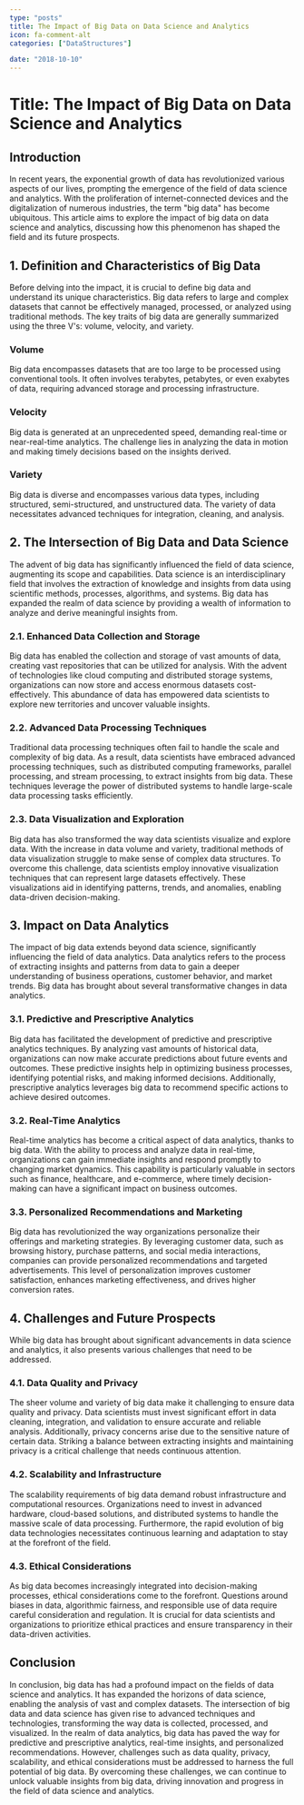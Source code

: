 ```yaml
---
type: "posts"
title: The Impact of Big Data on Data Science and Analytics
icon: fa-comment-alt
categories: ["DataStructures"]

date: "2018-10-10"
---
```




# Title: The Impact of Big Data on Data Science and Analytics

## Introduction

In recent years, the exponential growth of data has revolutionized various aspects of our lives, prompting the emergence of the field of data science and analytics. With the proliferation of internet-connected devices and the digitalization of numerous industries, the term "big data" has become ubiquitous. This article aims to explore the impact of big data on data science and analytics, discussing how this phenomenon has shaped the field and its future prospects.

## 1. Definition and Characteristics of Big Data

Before delving into the impact, it is crucial to define big data and understand its unique characteristics. Big data refers to large and complex datasets that cannot be effectively managed, processed, or analyzed using traditional methods. The key traits of big data are generally summarized using the three V's: volume, velocity, and variety.

### Volume

Big data encompasses datasets that are too large to be processed using conventional tools. It often involves terabytes, petabytes, or even exabytes of data, requiring advanced storage and processing infrastructure.

### Velocity

Big data is generated at an unprecedented speed, demanding real-time or near-real-time analytics. The challenge lies in analyzing the data in motion and making timely decisions based on the insights derived.

### Variety

Big data is diverse and encompasses various data types, including structured, semi-structured, and unstructured data. The variety of data necessitates advanced techniques for integration, cleaning, and analysis.

## 2. The Intersection of Big Data and Data Science

The advent of big data has significantly influenced the field of data science, augmenting its scope and capabilities. Data science is an interdisciplinary field that involves the extraction of knowledge and insights from data using scientific methods, processes, algorithms, and systems. Big data has expanded the realm of data science by providing a wealth of information to analyze and derive meaningful insights from.

### 2.1. Enhanced Data Collection and Storage

Big data has enabled the collection and storage of vast amounts of data, creating vast repositories that can be utilized for analysis. With the advent of technologies like cloud computing and distributed storage systems, organizations can now store and access enormous datasets cost-effectively. This abundance of data has empowered data scientists to explore new territories and uncover valuable insights.

### 2.2. Advanced Data Processing Techniques

Traditional data processing techniques often fail to handle the scale and complexity of big data. As a result, data scientists have embraced advanced processing techniques, such as distributed computing frameworks, parallel processing, and stream processing, to extract insights from big data. These techniques leverage the power of distributed systems to handle large-scale data processing tasks efficiently.

### 2.3. Data Visualization and Exploration

Big data has also transformed the way data scientists visualize and explore data. With the increase in data volume and variety, traditional methods of data visualization struggle to make sense of complex data structures. To overcome this challenge, data scientists employ innovative visualization techniques that can represent large datasets effectively. These visualizations aid in identifying patterns, trends, and anomalies, enabling data-driven decision-making.

## 3. Impact on Data Analytics

The impact of big data extends beyond data science, significantly influencing the field of data analytics. Data analytics refers to the process of extracting insights and patterns from data to gain a deeper understanding of business operations, customer behavior, and market trends. Big data has brought about several transformative changes in data analytics.

### 3.1. Predictive and Prescriptive Analytics

Big data has facilitated the development of predictive and prescriptive analytics techniques. By analyzing vast amounts of historical data, organizations can now make accurate predictions about future events and outcomes. These predictive insights help in optimizing business processes, identifying potential risks, and making informed decisions. Additionally, prescriptive analytics leverages big data to recommend specific actions to achieve desired outcomes.

### 3.2. Real-Time Analytics

Real-time analytics has become a critical aspect of data analytics, thanks to big data. With the ability to process and analyze data in real-time, organizations can gain immediate insights and respond promptly to changing market dynamics. This capability is particularly valuable in sectors such as finance, healthcare, and e-commerce, where timely decision-making can have a significant impact on business outcomes.

### 3.3. Personalized Recommendations and Marketing

Big data has revolutionized the way organizations personalize their offerings and marketing strategies. By leveraging customer data, such as browsing history, purchase patterns, and social media interactions, companies can provide personalized recommendations and targeted advertisements. This level of personalization improves customer satisfaction, enhances marketing effectiveness, and drives higher conversion rates.

## 4. Challenges and Future Prospects

While big data has brought about significant advancements in data science and analytics, it also presents various challenges that need to be addressed.

### 4.1. Data Quality and Privacy

The sheer volume and variety of big data make it challenging to ensure data quality and privacy. Data scientists must invest significant effort in data cleaning, integration, and validation to ensure accurate and reliable analysis. Additionally, privacy concerns arise due to the sensitive nature of certain data. Striking a balance between extracting insights and maintaining privacy is a critical challenge that needs continuous attention.

### 4.2. Scalability and Infrastructure

The scalability requirements of big data demand robust infrastructure and computational resources. Organizations need to invest in advanced hardware, cloud-based solutions, and distributed systems to handle the massive scale of data processing. Furthermore, the rapid evolution of big data technologies necessitates continuous learning and adaptation to stay at the forefront of the field.

### 4.3. Ethical Considerations

As big data becomes increasingly integrated into decision-making processes, ethical considerations come to the forefront. Questions around biases in data, algorithmic fairness, and responsible use of data require careful consideration and regulation. It is crucial for data scientists and organizations to prioritize ethical practices and ensure transparency in their data-driven activities.

## Conclusion

In conclusion, big data has had a profound impact on the fields of data science and analytics. It has expanded the horizons of data science, enabling the analysis of vast and complex datasets. The intersection of big data and data science has given rise to advanced techniques and technologies, transforming the way data is collected, processed, and visualized. In the realm of data analytics, big data has paved the way for predictive and prescriptive analytics, real-time insights, and personalized recommendations. However, challenges such as data quality, privacy, scalability, and ethical considerations must be addressed to harness the full potential of big data. By overcoming these challenges, we can continue to unlock valuable insights from big data, driving innovation and progress in the field of data science and analytics.